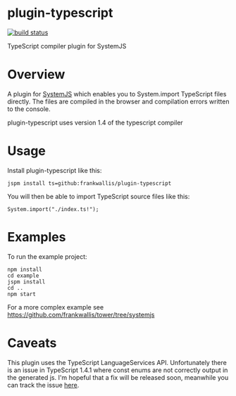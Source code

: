 plugin-typescript
============================
[![build status](https://secure.travis-ci.org/frankwallis/plugin-typescript.png?branch=master)](http://travis-ci.org/frankwallis/plugin-typescript)

TypeScript compiler plugin for SystemJS

# Overview #

A plugin for [SystemJS](https://github.com/systemjs/systemjs) which enables you to System.import TypeScript files directly. The files are compiled in the browser and compilation errors written to the console. 

plugin-typescript uses version 1.4 of the typescript compiler

# Usage #

Install plugin-typescript like this:

```
jspm install ts=github:frankwallis/plugin-typescript
```
You will then be able to import TypeScript source files like this:

```
System.import("./index.ts!");
```

# Examples #

To run the example project:

```
npm install
cd example
jspm install
cd ..
npm start
```

For a more complex example see https://github.com/frankwallis/tower/tree/systemjs

# Caveats #

This plugin uses the TypeScript LanguageServices API. Unfortunately there is an issue in TypeScript 1.4.1 where const enums are not correctly output in the generated js. I'm hopeful that a fix will be released soon, meanwhile you can track the issue [here](https://github.com/frankwallis/plugin-typescript/issues/4).


